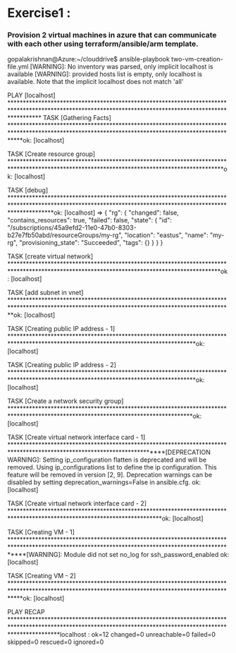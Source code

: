 # Exercise1 :  
### Provision 2 virtual machines in azure that can communicate with each other using terraform/ansible/arm template.  

gopalakrishnan@Azure:~/clouddrive$ ansible-playbook two-vm-creation-file.yml
[WARNING]: No inventory was parsed, only implicit localhost is available
[WARNING]: provided hosts list is empty, only localhost is available. Note that the implicit localhost does not match 'all'

PLAY [localhost] *********************************************************************************************************************************************************
TASK [Gathering Facts] ***************************************************************************************************************************************************ok: [localhost]

TASK [Create resource group] *********************************************************************************************************************************************ok: [localhost]

TASK [debug] *************************************************************************************************************************************************************ok: [localhost] => {
    "rg": {
        "changed": false,
        "contains_resources": true,
        "failed": false,
        "state": {
            "id": "/subscriptions/45a9efd2-11e0-47b0-8303-b27e7fb50abd/resourceGroups/my-rg",
            "location": "eastus",
            "name": "my-rg",
            "provisioning_state": "Succeeded",
            "tags": {}
        }
    }
}

TASK [create virtual network] ********************************************************************************************************************************************ok: [localhost]

TASK [add subnet in vnet] ************************************************************************************************************************************************ok: [localhost]

TASK [Creating public IP address - 1] ************************************************************************************************************************************ok: [localhost]

TASK [Creating public IP address - 2] ************************************************************************************************************************************ok: [localhost]

TASK [Create a network security group] ***********************************************************************************************************************************ok: [localhost]

TASK [Create virtual network interface card - 1] *************************************************************************************************************************[DEPRECATION WARNING]: Setting ip_configuration flatten is deprecated and will be removed. Using ip_configurations list to define the ip configuration. This feature will
 be removed in version [2, 9]. Deprecation warnings can be disabled by setting deprecation_warnings=False in ansible.cfg.
ok: [localhost]

TASK [Create virtual network interface card - 2] *************************************************************************************************************************ok: [localhost]

TASK [Creating VM - 1] ***************************************************************************************************************************************************[WARNING]: Module did not set no_log for ssh_password_enabled
ok: [localhost]

TASK [Creating VM - 2] ***************************************************************************************************************************************************ok: [localhost]

PLAY RECAP ***************************************************************************************************************************************************************localhost                  : ok=12   changed=0    unreachable=0    failed=0    skipped=0    rescued=0    ignored=0
